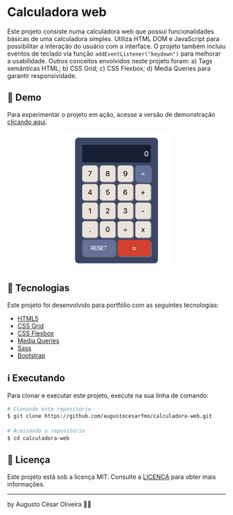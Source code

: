 # Calculadora web

Este projeto consiste numa calculadora web que possui funcionalidades básicas de uma calculadora simples. Utiliza HTML DOM e JavaScript para possibilitar a interação do usuário com a interface. O projeto também incluiu eventos de teclado via função `addEventListener("keydown")` para melhorar a usabilidade.  Outros conceitos envolvidos neste projeto foram: a) Tags semânticas HTML; b) CSS Grid; c) CSS Flexbox; d) Media Queries para garantir responsividade.

## 👀 Demo
Para experimentar o projeto em ação, acesse a versão de demonstração [clicando aqui](https://augustocesarfmo.github.io/calculadora-web/).

<div style="display: flex; justify-content: center">
<img src="https://raw.githubusercontent.com/augustocesarfmo/calculadora-web/main/assets/calculator-screenshot.jpg" width="50%">
</div>


## 🚀 Tecnologias

Este projeto foi desenvolvido para portfólio com as seguintes tecnologias:

- [HTML5](https://developer.mozilla.org/en-US/docs/Web/HTML "HTML5")
- [CSS Grid](https://developer.mozilla.org/en-US/docs/Learn/CSS/CSS_layout/Grids "CSS Grid")
- [CSS Flexbox](https://developer.mozilla.org/en-US/docs/Learn/CSS/CSS_layout/Flexbox "CSS Flexbox")
- [Media Queries](https://developer.mozilla.org/en-US/docs/Learn/CSS/CSS_layout/Media_queries)
- [Sass](https://sass-lang.com/guide/)
- [Bootstrap](https://getbootstrap.com/docs/5.3/getting-started/introduction/)

## ℹ️ Executando

Para clonar e executar este projeto, execute na sua linha de comando:

```bash
# Clonando este repositório
$ git clone https://github.com/augustocesarfmo/calculadora-web.git

# Acessando o repositório
$ cd calculadora-web
```

## 📝 Licença

Este projeto está sob a licença MIT. Consulte a [LICENÇA](https://github.com/augustocesarfmo/calculadora-web/blob/main/LICENSE.md) para obter mais informações.

---

by Augusto César Oliveira 👐🏼
